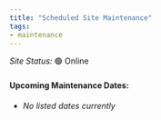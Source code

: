 ```yaml
---
title: "Scheduled Site Maintenance"
tags:
- maintenance
---
```


*Site Status:* 🟢 Online

#### **Upcoming Maintenance Dates:**
- *No listed dates currently*

